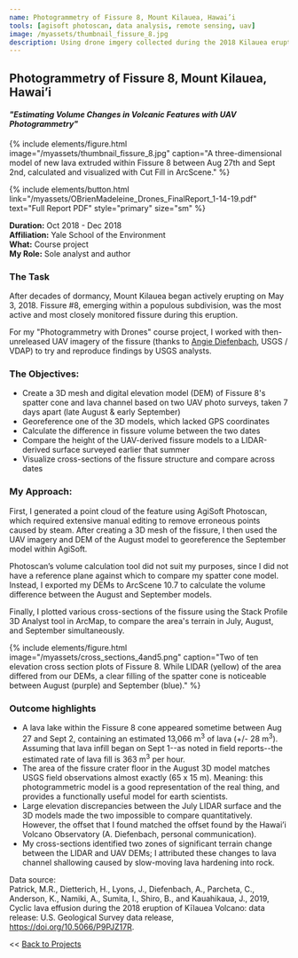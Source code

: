 ```yaml
---
name: Photogrammetry of Fissure 8, Mount Kilauea, Hawai’i
tools: [agisoft photoscan, data analysis, remote sensing, uav]
image: /myassets/thumbnail_fissure_8.jpg
description: Using drone imgery collected during the 2018 Kilauea eruption, I built a 3D model of a volcanic fissure and quantified changes in the fissure's morphology and volume.
---
```


## Photogrammetry of Fissure 8, Mount Kilauea, Hawai’i ##
#### *"Estimating Volume Changes in Volcanic Features with UAV Photogrammetry"*

{% include elements/figure.html image="/myassets/thumbnail_fissure_8.jpg" caption="A three-dimensional model of new lava extruded within Fissure 8 between Aug 27th and Sept 2nd, calculated and visualized with Cut Fill in ArcScene." %}

{% include elements/button.html link="/myassets/OBrienMadeleine_Drones_FinalReport_1-14-19.pdf" text="Full Report PDF" style="primary" size="sm" %}

**Duration:** Oct 2018 - Dec 2018  
**Affiliation:** Yale School of the Environment  
**What:** Course project  
**My Role:** Sole analyst and author


### The Task

After decades of dormancy, Mount Kilauea began actively erupting on May 3, 2018. Fissure #8, emerging within a populous subdivision, was the most active and most closely monitored fissure during this eruption. 

For my "Photogrammetry with Drones" course project, I worked with then-unreleased UAV imagery of the fissure (thanks to [Angie Diefenbach]( https://www.usgs.gov/staff-profiles/angie-diefenbach), USGS / VDAP) to try and reproduce findings by USGS analysts.

### The Objectives:

* Create a 3D mesh and digital elevation model (DEM) of Fissure 8's spatter cone and lava channel based on two UAV photo surveys, taken 7 days apart (late August & early September)
* Georeference one of the 3D models, which lacked GPS coordinates
* Calculate the difference in fissure volume between the two dates
* Compare the height of the UAV-derived fissure models to a LIDAR-derived surface surveyed earlier that summer
* Visualize cross-sections of the fissure structure and compare across dates


### My Approach:

First, I generated a point cloud of the feature using AgiSoft Photoscan, which required extensive manual editing to remove erroneous points caused by steam. After creating a 3D mesh of the fissure, I then used the UAV imagery and DEM of the August model to georeference the September model within AgiSoft.

Photoscan’s volume calculation tool did not suit my purposes, since I did not have a reference plane against which to compare my spatter cone model. Instead, I exported my DEMs to ArcScene 10.7 to calculate the volume difference between the August and September models. 

Finally, I plotted various cross-sections of the fissure using the Stack Profile 3D Analyst tool in ArcMap, to compare the area's terrain in July, August, and September simultaneously.

{% include elements/figure.html image="/myassets/cross_sections_4and5.png" caption="Two of ten elevation cross section plots of Fissure 8. While LIDAR (yellow) of the area differed from our DEMs, a clear filling of the spatter cone is noticeable between August (purple) and September (blue)." %}


### Outcome highlights
* A lava lake within the Fissure 8 cone appeared sometime between Aug 27 and Sept 2, containing an estimated 13,066 m<sup>3</sup> of lava (+/- 28 m<sup>3</sup>). Assuming that lava infill began on Sept 1--as noted in field reports--the estimated rate of lava fill is 363 m<sup>3</sup> per hour.
* The area of the fissure crater floor in the August 3D model matches USGS field observations almost exactly (65 x 15 m). Meaning: this photogrammetric model is a good representation of the real thing, and provides a functionally useful model for earth scientists. 
* Large elevation discrepancies between the July LIDAR surface and the 3D models made the two impossible to compare quantitatively. However, the offset that I found matched the offset found by the Hawai’i Volcano Observatory (A. Diefenbach, personal communication).
* My cross-sections identified two zones of significant terrain change between the LIDAR and UAV DEMs; I attributed these changes to lava channel shallowing caused by slow-moving lava hardening into rock. 



Data source:  
Patrick, M.R., Dietterich, H., Lyons, J., Diefenbach, A., Parcheta, C., Anderson, K., Namiki, A., Sumita, I., Shiro, B., and Kauahikaua, J., 2019, Cyclic lava effusion during the 2018 eruption of Kīlauea Volcano: data release: U.S. Geological Survey data release, https://doi.org/10.5066/P9PJZ17R.


<< [Back to Projects](/projects/)